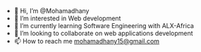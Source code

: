 - 👋 Hi, I’m @Mohamadhany
- 👀 I’m interested in Web development
- 🌱 I’m currently learning Software Engineering with ALX-Africa 
- 💞️ I’m looking to collaborate on web applications development
- 📫 How to reach me mohamadhany15@gmail.com

<!---
Mohamadhany/Mohamadhany is a ✨ special ✨ repository because its `README.md` (this file) appears on your GitHub profile.
You can click the Preview link to take a look at your changes.
--->
